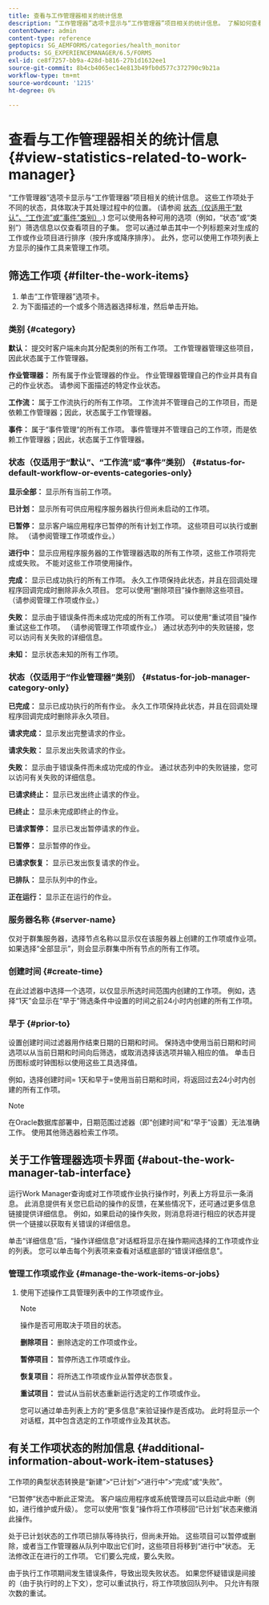 ```yaml
---
title: 查看与工作管理器相关的统计信息
description: “工作管理器”选项卡显示与“工作管理器”项目相关的统计信息。 了解如何查看和筛选工作项。
contentOwner: admin
content-type: reference
geptopics: SG_AEMFORMS/categories/health_monitor
products: SG_EXPERIENCEMANAGER/6.5/FORMS
exl-id: ce8f7257-bb9a-428d-b816-27b1d1632ee1
source-git-commit: 8b4cb4065ec14e813b49fb0d577c372790c9b21a
workflow-type: tm+mt
source-wordcount: '1215'
ht-degree: 0%

---
```


# 查看与工作管理器相关的统计信息 {#view-statistics-related-to-work-manager}

“工作管理器”选项卡显示与“工作管理器”项目相关的统计信息。 这些工作项处于不同的状态，具体取决于其处理过程中的位置。 (请参阅 [状态（仅适用于“默认”、“工作流”或“事件”类别）](view-statistics-related-manager.md#status-for-default-workflow-or-events-categories-only).) 您可以使用各种可用的选项（例如，“状态”或“类别”）筛选信息以仅查看项目的子集。 您可以通过单击其中一个列标题来对生成的工作或作业项目进行排序（按升序或降序排序）。 此外，您可以使用工作项列表上方显示的操作工具来管理工作项。

## 筛选工作项 {#filter-the-work-items}

1. 单击“工作管理器”选项卡。
1. 为下面描述的一个或多个筛选器选择标准，然后单击开始。

### 类别 {#category}

**默认：** 提交时客户端未向其分配类别的所有工作项。 工作管理器管理这些项目，因此状态属于工作管理器。

**作业管理器：** 所有属于作业管理器的作业。 作业管理器管理自己的作业并具有自己的作业状态。 请参阅下面描述的特定作业状态。

**工作流：** 属于工作流执行的所有工作项。 工作流并不管理自己的工作项目，而是依赖工作管理器；因此，状态属于工作管理器。

**事件：** 属于“事件管理”的所有工作项。 事件管理并不管理自己的工作项，而是依赖工作管理器；因此，状态属于工作管理器。

### 状态（仅适用于“默认”、“工作流”或“事件”类别） {#status-for-default-workflow-or-events-categories-only}

**显示全部：** 显示所有当前工作项。

**已计划：** 显示所有可供应用程序服务器执行但尚未启动的工作项。

**已暂停：** 显示客户端应用程序已暂停的所有计划工作项。 这些项目可以执行或删除。 （请参阅管理工作项或作业。）

**进行中：** 显示应用程序服务器的工作管理器选取的所有工作项，这些工作项将完成或失败。 不能对这些工作项使用操作。

**完成：** 显示已成功执行的所有工作项。 永久工作项保持此状态，并且在回调处理程序回调完成时删除非永久项目。 您可以使用“删除项目”操作删除这些项目。 （请参阅管理工作项或作业。）

**失败：** 显示由于错误条件而未成功完成的所有工作项。 可以使用“重试项目”操作重试这些工作项。 （请参阅管理工作项或作业。） 通过状态列中的失败链接，您可以访问有关失败的详细信息。

**未知：** 显示状态未知的所有工作项。

### 状态（仅适用于“作业管理器”类别） {#status-for-job-manager-category-only}

**已完成：** 显示已成功执行的所有作业。 永久工作项保持此状态，并且在回调处理程序回调完成时删除非永久项目。

**请求完成：** 显示发出完整请求的作业。

**请求失败：** 显示发出失败请求的作业。

**失败：** 显示由于错误条件而未成功完成的作业。 通过状态列中的失败链接，您可以访问有关失败的详细信息。

**已请求终止：** 显示已发出终止请求的作业。

**已终止：** 显示未完成即终止的作业。

**已请求暂停：** 显示已发出暂停请求的作业。

**已暂停：** 显示暂停的作业。

**已请求恢复：** 显示已发出恢复请求的作业。

**已排队：** 显示队列中的作业。

**正在运行：** 显示正在运行的作业。

### 服务器名称 {#server-name}

仅对于群集服务器，选择节点名称以显示仅在该服务器上创建的工作项或作业项。 如果选择“全部显示”，则会显示群集中所有节点的所有工作项。

### 创建时间 {#create-time}

在此过滤器中选择一个选项，以仅显示所选时间范围内创建的工作项。 例如，选择“1天”会显示在“早于”筛选条件中设置的时间之前24小时内创建的所有工作项。

### 早于 {#prior-to}

设置创建时间过滤器用作结束日期的日期和时间。 保持选中使用当前日期和时间选项以从当前日期和时间向后筛选，或取消选择该选项并输入相应的值。 单击日历图标或时钟图标以使用这些工具选择值。

例如，选择创建时间= 1天和早于=使用当前日期和时间，将返回过去24小时内创建的所有工作项。

>[!NOTE]
>
>在Oracle数据库部署中，日期范围过滤器（即“创建时间”和“早于”设置）无法准确工作。 使用其他筛选器检索工作项。

## 关于工作管理器选项卡界面 {#about-the-work-manager-tab-interface}

运行Work Manager查询或对工作项或作业执行操作时，列表上方将显示一条消息。 此消息提供有关您已启动的操作的反馈，在某些情况下，还可通过更多信息链接提供详细信息。 例如，如果启动的操作失败，则消息将进行相应的状态并提供一个链接以获取有关错误的详细信息。

单击“详细信息”后，“操作详细信息”对话框将显示在操作期间选择的工作项或作业的列表。 您可以单击每个列表项来查看对话框底部的“错误详细信息”。

### 管理工作项或作业 {#manage-the-work-items-or-jobs}

1. 使用下述操作工具管理列表中的工作项或作业。

   >[!NOTE]
   >
   >操作是否可用取决于项目的状态。

   **删除项目：** 删除选定的工作项或作业。

   **暂停项目：** 暂停所选工作项或作业。

   **恢复项目：** 将所选工作项或作业从暂停状态恢复。

   **重试项目：** 尝试从当前状态重新运行选定的工作项或作业。

   您可以通过单击列表上方的“更多信息”来验证操作是否成功。 此时将显示一个对话框，其中包含选定的工作项或作业及其状态。

## 有关工作项状态的附加信息 {#additional-information-about-work-item-statuses}

工作项的典型状态转换是“新建”>“已计划”>“进行中”>“完成”或“失败”。

“已暂停”状态中断此正常流。 客户端应用程序或系统管理员可以启动此中断（例如，进行维护或升级）。 您可以使用“恢复”操作将工作项移回“已计划”状态来撤消此操作。

处于已计划状态的工作项已排队等待执行，但尚未开始。 这些项目可以暂停或删除，或者当工作管理器从队列中取出它们时，这些项目将移到“进行中”状态。 无法修改正在进行的工作项。 它们要么完成，要么失败。

由于执行工作项期间发生错误条件，导致出现失败状态。 如果您怀疑错误是间接的（由于执行时的上下文），您可以重试执行，将工作项放回队列中。 只允许有限次数的重试。
